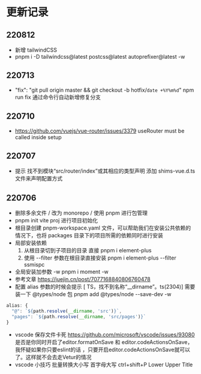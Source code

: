 # 更新记录

## 220812
- 新增 tailwindCSS 
- pnpm i -D tailwindcss@latest postcss@latest autoprefixer@latest -w
## 220713
- "fix": "git pull origin master && git checkout -b hotfix/`date +%Y%m%d`"
  npm run fix 通过命令行自动新增修复分支

## 220710
- https://github.com/vuejs/vue-router/issues/3379
  useRouter must be called inside setup
## 220707
- 提示 找不到模块“src/router/index”或其相应的类型声明 
  添加 shims-vue.d.ts 文件来声明配置方式
## 220706
- 删除多余文件 / 改为 monorepo / 使用 pnpm 进行包管理
- pnpm init vite proj 进行项目初始化
- 根目录创建 pnpm-workspace.yaml 文件，可以帮助我们在安装公共依赖的情况下，也将 packages 目录下的项目所需的依赖同时进行安装
- 局部安装依赖
  1. 从根目录切到子项目的目录 直接 pnpm i element-plus
  2. 使用 --filter 参数在根目录直接安装 pnpm i element-plus --filter ssmispc
- 全局安装加参数 -w  pnpm i moment -w
- 参考文章 https://juejin.cn/post/7077168840806760478
- 配置 alias 参数的时候会提示 [ TS，找不到名称“__dirname”。ts(2304)]
  需要装一下 @types/node 包 
  pnpm add @types/node --save-dev -w
```js
alias: {
  "@": `${path.resolve(__dirname, 'src')}`,
  "pages": `${path.resolve(__dirname, 'src/pages')}`
}
``` 
- vscode 保存文件卡死 
  https://github.com/microsoft/vscode/issues/93080
  是否是你同时开启了editor.formatOnSave 和 editor.codeActionsOnSave， 我怀疑如果你只要eslint的话 ，只要开启editor.codeActionsOnSave就可以了。这样就不会去走Vetur的情况
- vscode 小技巧 批量转换大小写 首字母大写
  ctrl+shift+P  Lower Upper Title
